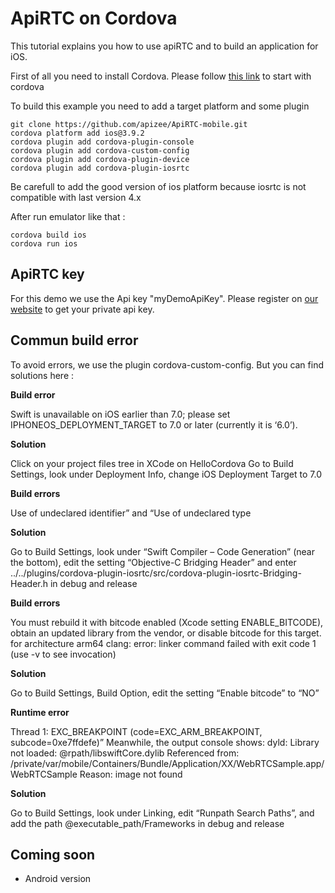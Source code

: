 # ApiRTC on Cordova
This tutorial explains you how to use apiRTC and to build an application for iOS.

First of all you need to install Cordova. Please follow [this link](https://cordova.apache.org/docs/en/latest/guide/cli/index.html) to start with cordova

To build this example you need to add a target platform and some plugin
```
git clone https://github.com/apizee/ApiRTC-mobile.git
cordova platform add ios@3.9.2
cordova plugin add cordova-plugin-console
cordova plugin add cordova-custom-config
cordova plugin add cordova-plugin-device
cordova plugin add cordova-plugin-iosrtc
```

Be carefull to add the good version of ios platform because iosrtc is not compatible with last version 4.x

After run emulator like that :
```
cordova build ios
cordova run ios
```

## ApiRTC key
For this demo we use the Api key "myDemoApiKey". Please register on [our website](https://apirtc.com/get-key/) to get your private api key.

## Commun build error
To avoid errors, we use the plugin cordova-custom-config. But you can find solutions here :

**Build error**

Swift is unavailable on iOS earlier than 7.0; please set IPHONEOS_DEPLOYMENT_TARGET to 7.0 or later (currently it is ‘6.0’).

**Solution**

Click on your project files tree in XCode on HelloCordova
Go to Build Settings, look under Deployment Info, change iOS Deployment Target to 7.0

**Build errors**

Use of undeclared identifier” and “Use of undeclared type

**Solution**

Go to Build Settings, look under “Swift Compiler – Code Generation” (near the bottom), edit the setting “Objective-C Bridging Header” and enter ../../plugins/cordova-plugin-iosrtc/src/cordova-plugin-iosrtc-Bridging-Header.h in debug and release

**Build errors** 

You must rebuild it with bitcode enabled (Xcode setting ENABLE_BITCODE), obtain an updated library from the vendor, or disable bitcode for this target. for architecture arm64 clang: error: linker command failed with exit code 1 (use -v to see invocation)

**Solution**

Go to Build Settings, Build Option, edit the setting “Enable bitcode” to “NO”

**Runtime error**

Thread 1: EXC_BREAKPOINT (code=EXC_ARM_BREAKPOINT, subcode=0xe7ffdefe)” Meanwhile, the output console shows: dyld: Library not loaded: @rpath/libswiftCore.dylib Referenced from: /private/var/mobile/Containers/Bundle/Application/XX/WebRTCSample.app/WebRTCSample Reason: image not found

**Solution**

Go to Build Settings, look under Linking, edit “Runpath Search Paths”, and add the path @executable_path/Frameworks in debug and release

## Coming soon
- Android version